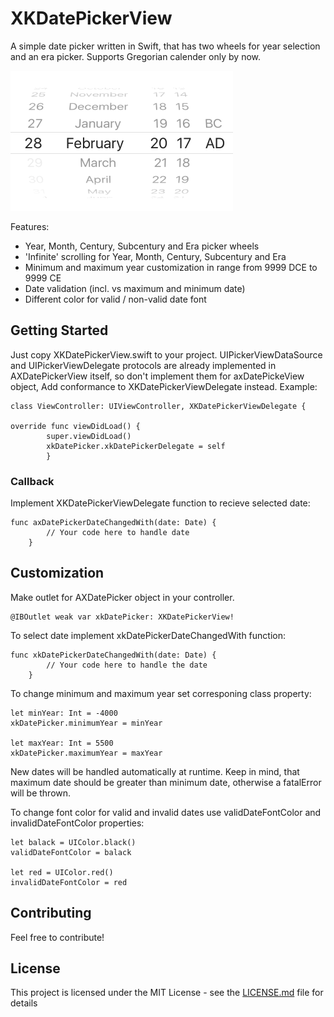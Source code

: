 # XKDatePickerView

A simple date picker written in Swift, that has two wheels for year selection and an era picker. Supports Gregorian calender only by now.

![alt tag](picker_screen.png)

Features:
* Year, Month, Century, Subcentury and Era picker wheels
* 'Infinite' scrolling for Year, Month, Century, Subcentury and Era
* Minimum and maximum year customization in range from 9999 DCE to 9999 CE
* Date validation (incl. vs maximum and minimum date)
* Different color for valid / non-valid date font

## Getting Started

Just copy XKDatePickerView.swift to your project.
UIPickerViewDataSource and UIPickerViewDelegate protocols are already implemented in AXDatePickerView itself, so don't implement them for axDatePickeView object,
Add conformance to XKDatePickerViewDelegate instead. Example:

```
class ViewController: UIViewController, XKDatePickerViewDelegate {

override func viewDidLoad() {
        super.viewDidLoad()
        xkDatePicker.xkDatePickerDelegate = self
        }
```

### Callback

Implement XKDatePickerViewDelegate function to recieve selected date:
```
func axDatePickerDateChangedWith(date: Date) {
        // Your code here to handle date
    }
```

## Customization
Make outlet for AXDatePicker object in your controller.
```
@IBOutlet weak var xkDatePicker: XKDatePickerView!
```

To select date implement xkDatePickerDateChangedWith function:
```
func xkDatePickerDateChangedWith(date: Date) {
        // Your code here to handle the date
    }
```

To change minimum and maximum year set corresponing class property:
```
let minYear: Int = -4000
xkDatePicker.minimumYear = minYear

let maxYear: Int = 5500
xkDatePicker.maximumYear = maxYear
```
New dates will be handled automatically at runtime. Keep in mind, that maximum date should be greater than minimum date, otherwise a fatalError will be thrown.

To change font color for valid and invalid dates use validDateFontColor and invalidDateFontColor properties:
```
let balack = UIColor.black()
validDateFontColor = balack

let red = UIColor.red()
invalidDateFontColor = red
```

## Contributing

Feel free to contribute!

## License

This project is licensed under the MIT License - see the [LICENSE.md](LICENSE) file for details
